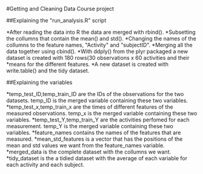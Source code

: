 #Getting and Cleaning Data Course project

##Explaining the "run_analysis.R" script

*After reading the data into R the data are merged with rbind().
*Subsetting the collumns that contain the mean() and std(). 
*Changing the names of the collumns to the feature names, "Activity" and "subjectID".
*Merging all the data together using cbind().
*With ddply() from the plyr packaged a new dataset is created with 180 rows(30 observations  x 60 activities and their *means for the different features.
*A new dataset is created with write.table() and the tidy dataset.
	

##Explaining the variables

*temp_test_ID,temp_train_ID are the IDs of the observations for the two datasets. temp_ID is the merged variable containing these two variables.
*temp_test_x,temp_train_x are the times of different features of the measured observations. temp_x is the merged variable containing these two variables.
*temp_test_Y,temp_train_Y are the activities perfomed for each measurement. temp_Y is the merged variable containing these two variables.
*feature_names contains the names of the features that are measured.
*mean_std_features is a vector that has the positions of the mean and std values we want from the feature_names variable.
*merged_data is the complete dataset with the collumns we want.
*tidy_dataset is the a tidied dataset with the average of each variable for each activity and each subject.
	